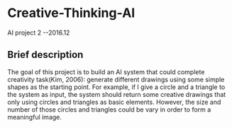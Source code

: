 # Creative-Thinking-AI
AI project 2
--2016.12

## Brief description

The goal of this project is to build an AI system that could
complete creativity task(Kim, 2006): generate different drawings
using some simple shapes as the starting point. For example,
if I give a circle and a triangle to the system as input,
the system should return some creative drawings that only using
circles and triangles as basic elements. However, the size
and number of those circles and triangles could be vary in
order to form a meaningful image.
